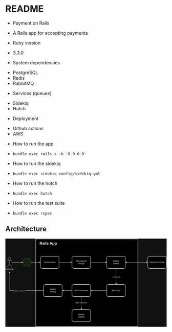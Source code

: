 # README

* Payment on Rails
- A Rails app for accepting payments

* Ruby version
- 3.3.0

* System dependencies
- PostgreSQL
- Redis
- RabbitMQ

* Services (queues)
- Sidekiq
- Hutch 

* Deployment 
- Github actions
- AWS

* How to run the app
- `bundle exec rails s -b '0.0.0.0'`

* How to run the sidekiq
- `bundle exec sidekiq config/sidekiq.yml`

* How to run the hutch
- `bundle exec hutch`

* How to run the test suite
- `bundle exec rspec`

## Architecture
![Architecture diagram](./images/architecture.png)
